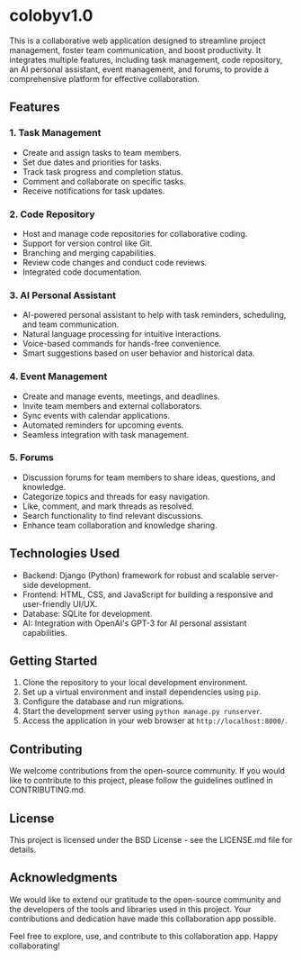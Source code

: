 # colobyv1.0

This is a collaborative web application designed to streamline project management, foster team communication, and boost productivity. It integrates multiple features, including task management, code repository, an AI personal assistant, event management, and forums, to provide a comprehensive platform for effective collaboration.

## Features

### 1. Task Management
- Create and assign tasks to team members.
- Set due dates and priorities for tasks.
- Track task progress and completion status.
- Comment and collaborate on specific tasks.
- Receive notifications for task updates.

### 2. Code Repository
- Host and manage code repositories for collaborative coding.
- Support for version control like Git.
- Branching and merging capabilities.
- Review code changes and conduct code reviews.
- Integrated code documentation.

### 3. AI Personal Assistant
- AI-powered personal assistant to help with task reminders, scheduling, and team communication.
- Natural language processing for intuitive interactions.
- Voice-based commands for hands-free convenience.
- Smart suggestions based on user behavior and historical data.

### 4. Event Management
- Create and manage events, meetings, and deadlines.
- Invite team members and external collaborators.
- Sync events with calendar applications.
- Automated reminders for upcoming events.
- Seamless integration with task management.

### 5. Forums
- Discussion forums for team members to share ideas, questions, and knowledge.
- Categorize topics and threads for easy navigation.
- Like, comment, and mark threads as resolved.
- Search functionality to find relevant discussions.
- Enhance team collaboration and knowledge sharing.

## Technologies Used

- Backend: Django (Python) framework for robust and scalable server-side development.
- Frontend: HTML, CSS, and JavaScript for building a responsive and user-friendly UI/UX.
- Database: SQLite for development.
- AI: Integration with OpenAI's GPT-3 for AI personal assistant capabilities.

## Getting Started

1. Clone the repository to your local development environment.
2. Set up a virtual environment and install dependencies using `pip`.
3. Configure the database and run migrations.
4. Start the development server using `python manage.py runserver`.
5. Access the application in your web browser at `http://localhost:8000/`.

## Contributing

We welcome contributions from the open-source community. If you would like to contribute to this project, please follow the guidelines outlined in CONTRIBUTING.md.

## License

This project is licensed under the BSD License - see the LICENSE.md file for details.

## Acknowledgments

We would like to extend our gratitude to the open-source community and the developers of the tools and libraries used in this project. Your contributions and dedication have made this collaboration app possible.

Feel free to explore, use, and contribute to this collaboration app. Happy collaborating!
